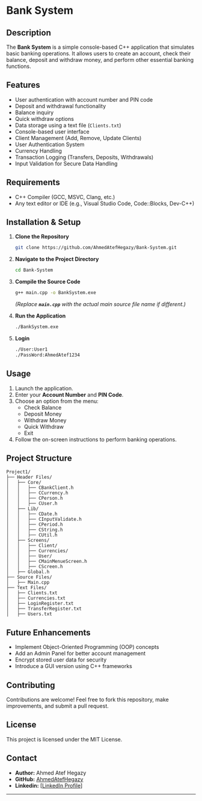 # Bank System

## Description

The **Bank System** is a simple console-based C++ application that simulates basic banking operations. It allows users to create an account, check their balance, deposit and withdraw money, and perform other essential banking functions.

## Features

- User authentication with account number and PIN code
- Deposit and withdrawal functionality
- Balance inquiry
- Quick withdraw options
- Data storage using a text file (`Clients.txt`)
- Console-based user interface
- Client Management (Add, Remove, Update Clients)
- User Authentication System
- Currency Handling
- Transaction Logging (Transfers, Deposits, Withdrawals)
- Input Validation for Secure Data Handling

## Requirements

- C++ Compiler (GCC, MSVC, Clang, etc.)
- Any text editor or IDE (e.g., Visual Studio Code, Code::Blocks, Dev-C++)

## Installation & Setup

1. **Clone the Repository**

   ```sh
   git clone https://github.com/AhmedAtefHegazy/Bank-System.git
   ```

2. **Navigate to the Project Directory**

   ```sh
   cd Bank-System
   ```

3. **Compile the Source Code**

   ```sh
   g++ main.cpp -o BankSystem.exe
   ```

   *(Replace **`main.cpp`** with the actual main source file name if different.)*

4. **Run the Application**

   ```sh
   ./BankSystem.exe
   ```
5. **Login**

   ```sh
   ./User:User1
   ./PassWord:AhmedAtef1234
   ```

## Usage

1. Launch the application.
2. Enter your **Account Number** and **PIN Code**.
3. Choose an option from the menu:
   - Check Balance
   - Deposit Money
   - Withdraw Money
   - Quick Withdraw
   - Exit
4. Follow the on-screen instructions to perform banking operations.

## Project Structure
```
Project1/
├── Header Files/
│   ├── Core/
│   │   ├── CBankClient.h
│   │   ├── CCurrency.h
│   │   ├── CPerson.h
│   │   ├── CUser.h
│   ├── Lib/
│   │   ├── CDate.h
│   │   ├── CInputValidate.h
│   │   ├── CPeriod.h
│   │   ├── CString.h
│   │   ├── CUtil.h
│   ├── Screens/
│   │   ├── Client/
│   │   ├── Currencies/
│   │   ├── User/
│   │   ├── CMainMenueScreen.h
│   │   ├── CScreen.h
│   ├── Global.h
├── Source Files/
│   ├── Main.cpp
├── Text Files/
│   ├── Clients.txt
│   ├── Currencies.txt
│   ├── LoginRegister.txt
│   ├── TransferRegister.txt
│   ├── Users.txt
```

## Future Enhancements

- Implement Object-Oriented Programming (OOP) concepts
- Add an Admin Panel for better account management
- Encrypt stored user data for security
- Introduce a GUI version using C++ frameworks

## Contributing

Contributions are welcome! Feel free to fork this repository, make improvements, and submit a pull request.

## License

This project is licensed under the MIT License.

## Contact

- **Author:** Ahmed Atef Hegazy
- **GitHub:** [AhmedAtefHegazy](https://github.com/AhmedAtefHegazy)
- **Linkedin:** [[LinkedIn Profile](https://www.linkedin.com/in/ahmed-atef-hegazy/)]

---



